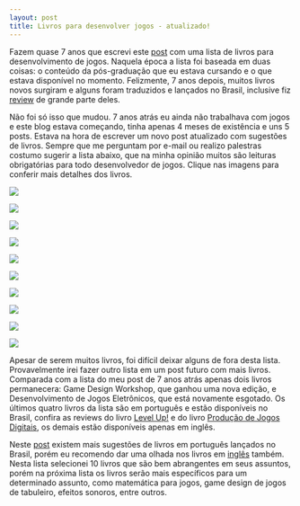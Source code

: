 ```yaml
---
layout: post
title: Livros para desenvolver jogos - atualizado!
---
```


Fazem quase 7 anos que escrevi este [post](http://gamedeveloper.com.br/livros-de-desenvolvimento-de-jogos/) com uma lista de livros para desenvolvimento de jogos. Naquela época a lista foi baseada em duas coisas: o conteúdo da pós-graduação que eu estava cursando e o que estava disponível no momento. Felizmente, 7 anos depois, muitos livros novos surgiram e alguns foram traduzidos e lançados no Brasil, inclusive fiz [review](http://gamedeveloper.com.br/tag/livros/) de grande parte deles.

Não foi só isso que mudou. 7 anos atrás eu ainda não trabalhava com jogos e este blog estava começando, tinha apenas 4 meses de existência e uns 5 posts. Estava na hora de escrever um novo post atualizado com sugestões de livros. Sempre que me perguntam por e-mail ou realizo palestras costumo sugerir a lista abaixo, que na minha opinião muitos são leituras obrigatórias para todo desenvolvedor de jogos. Clique nas imagens para conferir mais detalhes dos livros.

[![](/content/images/2016/06/gpp.jpg)](https://amzn.com/B00P5URD96)

[![](/content/images/2016/06/gpat.jpg)](https://amzn.com/0321940156)

[![](/content/images/2016/06/gameai.jpg)](https://amzn.com/1556220782)

[![](/content/images/2016/06/physics.jpg)](https://amzn.com/1449392512)

[![](/content/images/2016/06/scrum.jpg)](https://amzn.com/0321618521)

[![](/content/images/2016/06/gdw3.jpg)](https://amzn.com/1482217163)

[![](/content/images/2016/06/codecomplete.jpg)](http://loja.grupoa.com.br/livros/serie-microsoft/code-complete/8536305045)

[![](/content/images/2016/06/levelup.jpg)](https://www.blucher.com.br/livro/detalhes/level-up-817)

[![](/content/images/2016/06/producao.jpg)](http://loja.grupoa.com.br/livros/gerenciamento-de-projetos/manual-de-producao-de-jogos-digitais/9788540701830)

[![](/content/images/2016/06/gamedev2.jpg)](http://novatec.com.br/livros/jogos2/)

Apesar de serem muitos livros, foi difícil deixar alguns de fora desta lista. Provavelmente irei fazer outro lista em um post futuro com mais livros. Comparada com a lista do meu post de 7 anos atrás apenas dois livros permanecera: Game Design Workshop, que ganhou uma nova edição, e Desenvolvimento de Jogos Eletrônicos, que está novamente esgotado. Os últimos quatro livros da lista são em português e estão disponíveis no Brasil, confira as reviews do livro [Level Up!](http://gamedeveloper.com.br/level-up-game-design/) e do livro [Produção de Jogos Digitais](http://gamedeveloper.com.br/manual-de-producao-de-jogos-digitais/), os demais estão disponíveis apenas em inglês.

Neste [post](http://gamedeveloper.com.br/como-ser-um-programador-de-jogos-livros/) existem mais sugestões de livros em português lançados no Brasil, porém eu recomendo dar uma olhada nos livros em [inglês](http://gamedeveloper.com.br/como-ser-um-programador-de-jogos-pre-requisitos/) também. Nesta lista selecionei 10 livros que são bem abrangentes em seus assuntos, porém na próxima lista os livros serão mais específicos para um determinado assunto, como matemática para jogos, game design de jogos de tabuleiro, efeitos sonoros, entre outros.
